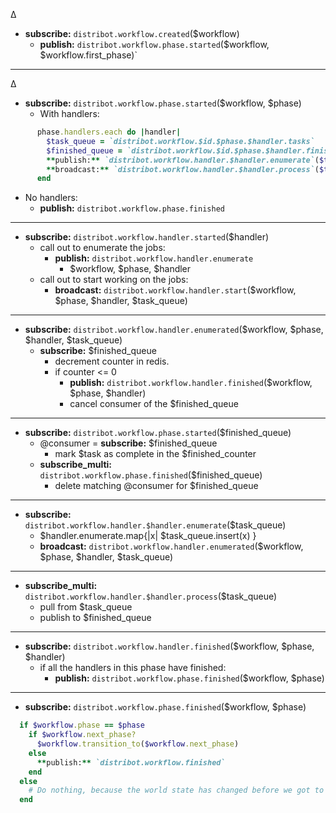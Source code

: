 
∆
* **subscribe:** `distribot.workflow.created`($workflow)
  * **publish:** `distribot.workflow.phase.started`($workflow, $workflow.first_phase)`

----
∆
* **subscribe:** `distribot.workflow.phase.started`($workflow, $phase)
  * With handlers:
```ruby
      phase.handlers.each do |handler|
        $task_queue = `distribot.workflow.$id.$phase.$handler.tasks`
        $finished_queue = `distribot.workflow.$id.$phase.$handler.finished`
        **publish:** `distribot.workflow.handler.$handler.enumerate`($task_queue)
        **broadcast:** `distribot.workflow.handler.$handler.process`($task_queue, $finished_queue)
      end
```
  * No handlers:
    * **publish:** `distribot.workflow.phase.finished`

----

* **subscribe:** `distribot.workflow.handler.started`($handler)
  * call out to enumerate the jobs:
    * **publish:** `distribot.workflow.handler.enumerate`
      * $workflow, $phase, $handler
  * call out to start working on the jobs:
    * **broadcast:** `distribot.workflow.handler.start`($workflow, $phase, $handler, $task_queue)

----

* **subscribe:** `distribot.workflow.handler.enumerated`($workflow, $phase, $handler, $task_queue)
  * **subscribe:** $finished_queue
    * decrement counter in redis.
    * if counter <= 0
      * **publish:** `distribot.workflow.handler.finished`($workflow, $phase, $handler)
      * cancel consumer of the $finished_queue

----

* **subscribe:** `distribot.workflow.phase.started`($finished_queue)
  * @consumer = **subscribe:** $finished_queue
    * mark $task as complete in the $finished_counter
  * **subscribe_multi:** `distribot.workflow.phase.finished`($finished_queue)
    * delete matching @consumer for $finished_queue

----

* **subscribe:** `distribot.workflow.handler.$handler.enumerate`($task_queue)
  * $handler.enumerate.map{|x| $task_queue.insert(x) }
  * **broadcast:** `distribot.workflow.handler.enumerated`($workflow, $phase, $handler, $task_queue)

----

* **subscribe_multi:** `distribot.workflow.handler.$handler.process`($task_queue)
  * pull from $task_queue
  * publish to $finished_queue

----

* **subscribe:** `distribot.workflow.handler.finished`($workflow, $phase, $handler)
  * if all the handlers in this phase have finished:
    * **publish:** `distribot.workflow.phase.finished`($workflow, $phase)

----

* **subscribe:** `distribot.workflow.phase.finished`($workflow, $phase)
```ruby
  if $workflow.phase == $phase
    if $workflow.next_phase?
      $workflow.transition_to($workflow.next_phase)
    else
      **publish:** `distribot.workflow.finished`
    end
  else
    # Do nothing, because the world state has changed before we got to process this message.
  end
```
